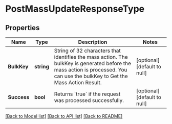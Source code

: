 # PostMassUpdateResponseType

## Properties
Name | Type | Description | Notes
------------ | ------------- | ------------- | -------------
**BulkKey** | **string** | String of 32 characters that identifies the mass action. The bulkKey is generated before the mass action is processed. You can use the bulkKey to Get the Mass Action Result.  | [optional] [default to null]
**Success** | **bool** | Returns &#x60;true&#x60; if the request was processed successfully.  | [optional] [default to null]

[[Back to Model list]](../README.md#documentation-for-models) [[Back to API list]](../README.md#documentation-for-api-endpoints) [[Back to README]](../README.md)


